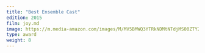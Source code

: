 ```yaml
---
title: "Best Ensemble Cast"
edition: 2015
film: joy.md
image: https://m.media-amazon.com/images/M/MV5BMWQ3YTRkNDMtNTdjMS00ZTY2LTliZjctNDEwYTU4NTIxOTczXkEyXkFqcGc@._V1_FMjpg_UX1280_.jpg
type: award
weight: 8
---
```

